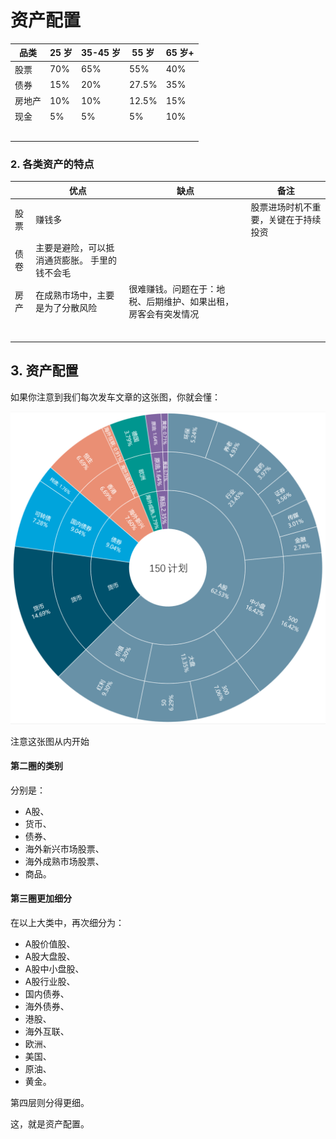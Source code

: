 # 资产配置

| 品类   | 25 岁 | 35-45 岁 | 55 岁 | 65 岁+ |
| ------ | ----- | -------- | ----- | ------ |
| 股票   | 70%   | 65%      | 55%   | 40%    |
| 债券   | 15%   | 20%      | 27.5% | 35%    |
| 房地产 | 10%   | 10%      | 12.5% | 15%    |
| 现金   | 5%    | 5%       | 5%    | 10%    |
|        |       |          |       |        |
|        |       |          |       |        |
|        |       |          |       |        |
|        |       |          |       |        |
|        |       |          |       |        |



### 2. 各类资产的特点

|      | 优点                                          | 缺点                                                         | 备注                                 |
| ---- | --------------------------------------------- | ------------------------------------------------------------ | ------------------------------------ |
| 股票 | 赚钱多                                        |                                                              | 股票进场时机不重要，关键在于持续投资 |
| 债卷 | 主要是避险，可以抵消通货膨胀。 手里的钱不会毛 |                                                              |                                      |
| 房产 | 在成熟市场中，主要是为了分散风险              | 很难赚钱。问题在于：地税、后期维护、如果出租，房客会有突发情况 |                                      |
|      |                                               |                                                              |                                      |
|      |                                               |                                                              |                                      |
|      |                                               |                                                              |                                      |
|      |                                               |                                                              |                                      |
|      |                                               |                                                              |                                      |
|      |                                               |                                                              |                                      |







## 3. 资产配置

如果你注意到我们每次发车文章的这张图，你就会懂：



![20201013-1](img/20201013-1.png)





注意这张图从内开始



#### 第二圈的类别

分别是：

- A股、
- 货币、
- 债券、
- 海外新兴市场股票、
- 海外成熟市场股票、
- 商品。



#### 第三圈更加细分

在以上大类中，再次细分为：

- A股价值股、
- A股大盘股、
- A股中小盘股、
- A股行业股、
- 国内债券、
- 海外债券、
- 港股、
- 海外互联、
- 欧洲、
- 美国、
- 原油、
- 黄金。



第四层则分得更细。



这，就是资产配置。

